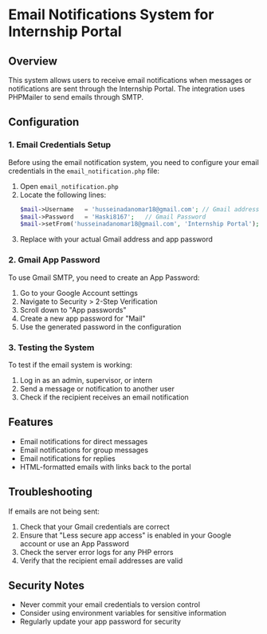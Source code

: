 # Email Notifications System for Internship Portal

## Overview
This system allows users to receive email notifications when messages or notifications are sent through the Internship Portal. The integration uses PHPMailer to send emails through SMTP.

## Configuration

### 1. Email Credentials Setup
Before using the email notification system, you need to configure your email credentials in the `email_notification.php` file:

1. Open `email_notification.php`
2. Locate the following lines:
   ```php
   $mail->Username   = 'husseinadanomar18@gmail.com'; // Gmail address
   $mail->Password   = 'Haski8167';   // Gmail Password
   $mail->setFrom('husseinadanomar18@gmail.com', 'Internship Portal');
   ```
3. Replace with your actual Gmail address and app password

### 2. Gmail App Password
To use Gmail SMTP, you need to create an App Password:

1. Go to your Google Account settings
2. Navigate to Security > 2-Step Verification
3. Scroll down to "App passwords"
4. Create a new app password for "Mail"
5. Use the generated password in the configuration

### 3. Testing the System
To test if the email system is working:

1. Log in as an admin, supervisor, or intern
2. Send a message or notification to another user
3. Check if the recipient receives an email notification

## Features

- Email notifications for direct messages
- Email notifications for group messages
- Email notifications for replies
- HTML-formatted emails with links back to the portal

## Troubleshooting

If emails are not being sent:

1. Check that your Gmail credentials are correct
2. Ensure that "Less secure app access" is enabled in your Google account or use an App Password
3. Check the server error logs for any PHP errors
4. Verify that the recipient email addresses are valid

## Security Notes

- Never commit your email credentials to version control
- Consider using environment variables for sensitive information
- Regularly update your app password for security